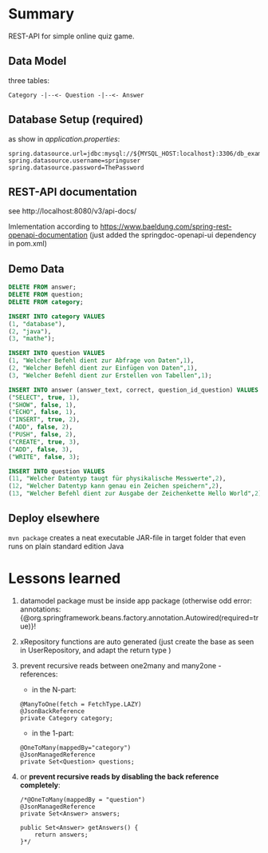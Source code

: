 # Summary

REST-API for simple online quiz game.

## Data Model

three tables:

```
Category -|--<- Question -|--<- Answer
```

## Database Setup (required)

as show in *application.properties*:

```
spring.datasource.url=jdbc:mysql://${MYSQL_HOST:localhost}:3306/db_example
spring.datasource.username=springuser
spring.datasource.password=ThePassword
```

## REST-API documentation

see http://localhost:8080/v3/api-docs/ 

Imlementation according to https://www.baeldung.com/spring-rest-openapi-documentation (just added the springdoc-openapi-ui dependency in pom.xml) 

## Demo Data

```sql
DELETE FROM answer;
DELETE FROM question;
DELETE FROM category;

INSERT INTO category VALUES 
(1, "database"),
(2, "java"),
(3, "mathe");

INSERT INTO question VALUES
(1, "Welcher Befehl dient zur Abfrage von Daten",1),
(2, "Welcher Befehl dient zur Einfügen von Daten",1),
(3, "Welcher Befehl dient zur Erstellen von Tabellen",1);

INSERT INTO answer (answer_text, correct, question_id_question) VALUES
("SELECT", true, 1),
("SHOW", false, 1),
("ECHO", false, 1),
("INSERT", true, 2),
("ADD", false, 2),
("PUSH", false, 2),
("CREATE", true, 3),
("ADD", false, 3),
("WRITE", false, 3);

INSERT INTO question VALUES
(11, "Welcher Datentyp taugt für physikalische Messwerte",2),
(12, "Welcher Datentyp kann genau ein Zeichen speichern",2),
(13, "Welcher Befehl dient zur Ausgabe der Zeichenkette Hello World",2);
```

## Deploy elsewhere

`mvn package` creates a neat executable JAR-file in target folder that even runs on plain standard edition Java

# Lessons learned

1. datamodel package must be inside app package (otherwise odd error: annotations: {@org.springframework.beans.factory.annotation.Autowired(required=true)}!

2. xRepository functions are auto generated (just create the base as seen in UserRepository, and adapt the return type )

4. prevent recursive reads between one2many and many2one - references:

	- in the N-part:
	```
	@ManyToOne(fetch = FetchType.LAZY)
	@JsonBackReference
	private Category category;
	```
	
	- in the 1-part:
	```
	@OneToMany(mappedBy="category")
	@JsonManagedReference
	private Set<Question> questions; 
	```

5. or **prevent recursive reads by disabling the back reference completely**:

	```
	/*@OneToMany(mappedBy = "question")
	@JsonManagedReference
	private Set<Answer> answers;
	
	public Set<Answer> getAnswers() {
		return answers;
	}*/
	```